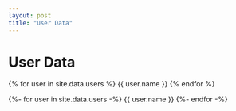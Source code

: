 ```yaml
---
layout: post
title: "User Data"
---
```


# User Data

{% for user in site.data.users %}
    {{ user.name }}
{% endfor %}

{%- for user in site.data.users -%}
    {{ user.name }}
{%- endfor -%}
